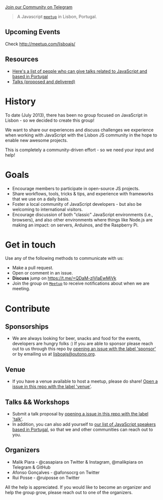 

[Join our Community on Telegram](https://t.me/+QDaM-zlVlaEwMjVk) 


> A Javascript [`meetup`](https://meetup.com/lisboajs/) in Lisbon, Portugal.

## Upcoming Events

Check http://meetup.com/lisboajs/

## Resources

- [Here's a list of people who can give talks related to JavaScript and based in Portugal](https://github.com/lisboajs/speakers)
- [Talks (proposed and delivered)](https://github.com/lisboajs/community/issues)

# History

To date (July 2013), there has been no group focused on JavaScript in Lisbon - so we decided to create this group!  

We want to share our experiences and discuss challenges we experience when working with JavaScript with the Lisbon JS community in the hope to enable new awesome projects. 

This is completely a community-driven effort - so we need your input and help!  

# Goals 

- Encourage members to participate in open-source JS projects.
- Share workflows, tools, tricks & tips, and experience with frameworks that we use on a daily basis. 
- Foster a local community of JavaScript developers - but also be welcoming to international visitors.  
- Encourage discussion of both "classic" JavaScript environments (i.e., browsers), and also other environments where things like Node.js are making an impact: on servers, Arduinos, and the Raspberry Pi. 

# Get in touch
Use any of the following methods to communicate with us: 

-  Make a pull request.
-  Open or comment in an issue.
-  **Discuss** jump on https://t.me/+QDaM-zlVlaEwMjVk
-  Join the group on [`Meetup`](http://meetup.com/lisboajs/) to receive notifications about when we are meeting.

# Contribute

## Sponsorships

* We are always looking for beer, snacks and food for the events, developers are hungry folks :) If you are able to sponsor please reach out to us through this repo by [opening an issue with the label 'sponsor'](https://github.com/lisboajs/community/issues/new?labels=sponsor) or by emailing us at lisboajs@outono.org.

## Venue

* If you have a venue available to host a meetup, please do share! [Open a issue in this repo with the label 'venue'](https://github.com/lisboajs/community/issues/new?labels=venue).

## Talks && Workshops

* Submit a talk proposal by [opening a issue in this repo with the label 'talk'](https://github.com/lisboajs/community/issues/new?labels=talk).
* In addition, you can also add yourself to [our list of JavaScript speakers based in Portugal](https://github.com/lisboajs/speakers), so that we and other communities can reach out to you.

## Organizers

 * Malik Piara  - @casapiara on Twitter & Instagram, @malikpiara on Telegram & GitHub
 * Afonso Gonçalves  - @afonsocrg on Twitter
 * Rui Posse     - @ruiposse on Twitter

All the help is appreciated. If you would like to become an organizer and help the group grow, please reach out to one of the organizers.
